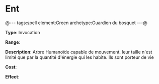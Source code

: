 # Ent

@---
tags:spell
element:Green
archetype:Guardien du bosquet
---@

**Type**:
Invocation

**Range**:

**Description**:
Arbre Humanoïde capable de mouvement. leur taille n'est limité que par la quantité d'énergie qui les habite. Ils sont porteur de vie

**Cost**:

**Effect**:
